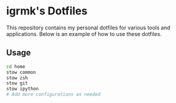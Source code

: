 igrmk's Dotfiles
================

This repository contains my personal dotfiles for various tools and applications.
Below is an example of how to use these dotfiles.

Usage
-----

```bash
cd home
stow common
stow zsh
stow git
stow ipython
# Add more configurations as needed
```
